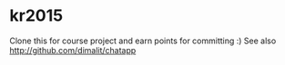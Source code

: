 # kr2015
Clone this for course project and earn points for committing :)
See also http://github.com/dimalit/chatapp
